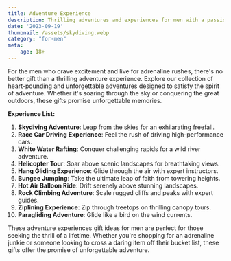```yaml
---
title: Adventure Experience
description: Thrilling adventures and experiences for men with a passion for adrenaline.
date: '2023-09-19'
thumbnail: /assets/skydiving.webp
category: "for-men"
meta:
    age: 18+
---
```

For the men who crave excitement and live for adrenaline rushes, there's no better gift than a thrilling adventure experience. Explore our collection of heart-pounding and unforgettable adventures designed to satisfy the spirit of adventure. Whether it's soaring through the sky or conquering the great outdoors, these gifts promise unforgettable memories.

**Experience List:**
1. **Skydiving Adventure**: Leap from the skies for an exhilarating freefall.
2. **Race Car Driving Experience**: Feel the rush of driving high-performance cars.
3. **White Water Rafting**: Conquer challenging rapids for a wild river adventure.
4. **Helicopter Tour**: Soar above scenic landscapes for breathtaking views.
5. **Hang Gliding Experience**: Glide through the air with expert instructors.
6. **Bungee Jumping**: Take the ultimate leap of faith from towering heights.
7. **Hot Air Balloon Ride**: Drift serenely above stunning landscapes.
8. **Rock Climbing Adventure**: Scale rugged cliffs and peaks with expert guides.
9. **Ziplining Experience**: Zip through treetops on thrilling canopy tours.
10. **Paragliding Adventure**: Glide like a bird on the wind currents.

These adventure experiences gift ideas for men are perfect for those seeking the thrill of a lifetime. Whether you're shopping for an adrenaline junkie or someone looking to cross a daring item off their bucket list, these gifts offer the promise of unforgettable adventure.

